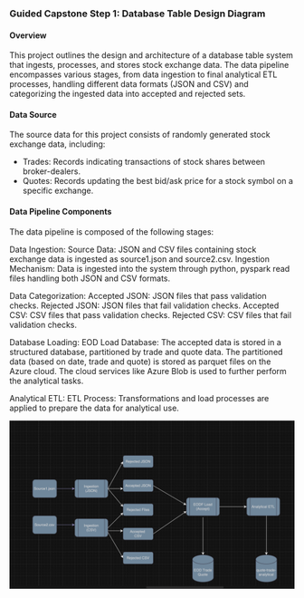 ### Guided Capstone Step 1: Database Table Design Diagram

#### Overview
This project outlines the design and architecture of a database table system that ingests, processes, and stores stock exchange data. 
The data pipeline encompasses various stages, from data ingestion to final analytical ETL processes, handling different data formats 
(JSON and CSV) and categorizing the ingested data into accepted and rejected sets.

#### Data Source
The source data for this project consists of randomly generated stock exchange data, including:
- Trades: Records indicating transactions of stock shares between broker-dealers.
- Quotes: Records updating the best bid/ask price for a stock symbol on a specific exchange.

#### Data Pipeline Components
The data pipeline is composed of the following stages:

Data Ingestion:
Source Data: JSON and CSV files containing stock exchange data is ingested as source1.json and source2.csv.
Ingestion Mechanism: Data is ingested into the system through python, pyspark read files handling both JSON and CSV formats.

Data Categorization:
Accepted JSON: JSON files that pass validation checks.
Rejected JSON: JSON files that fail validation checks.
Accepted CSV: CSV files that pass validation checks.
Rejected CSV: CSV files that fail validation checks.

Database Loading:
EOD Load Database: The accepted data is stored in a structured database, partitioned by trade and quote data. The partitioned data (based on date, trade and quote) is stored as parquet files on the Azure cloud.
The cloud services like Azure Blob is used to further perform the analytical tasks.

Analytical ETL:
ETL Process: Transformations and load processes are applied to prepare the data for analytical use.

![Database Table Design Diagram](equity-market-data-analysis-database-architecture.png)

